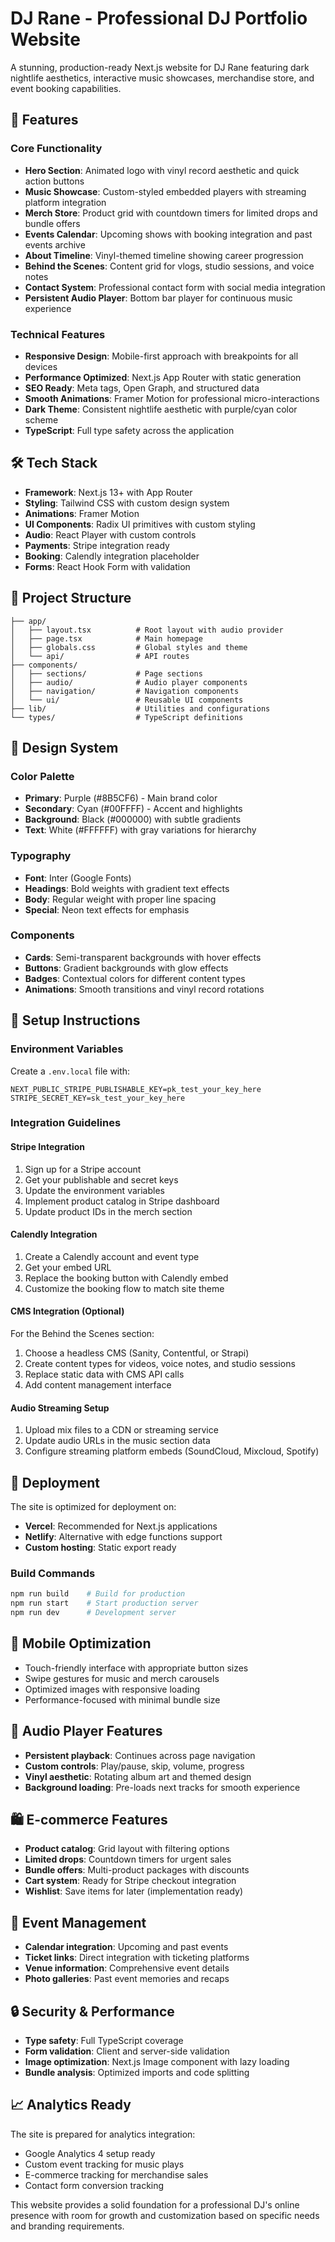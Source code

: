 # DJ Rane - Professional DJ Portfolio Website

A stunning, production-ready Next.js website for DJ Rane featuring dark nightlife aesthetics, interactive music showcases, merchandise store, and event booking capabilities.

## 🚀 Features

### Core Functionality
- **Hero Section**: Animated logo with vinyl record aesthetic and quick action buttons
- **Music Showcase**: Custom-styled embedded players with streaming platform integration
- **Merch Store**: Product grid with countdown timers for limited drops and bundle offers
- **Events Calendar**: Upcoming shows with booking integration and past events archive
- **About Timeline**: Vinyl-themed timeline showing career progression
- **Behind the Scenes**: Content grid for vlogs, studio sessions, and voice notes
- **Contact System**: Professional contact form with social media integration
- **Persistent Audio Player**: Bottom bar player for continuous music experience

### Technical Features
- **Responsive Design**: Mobile-first approach with breakpoints for all devices
- **Performance Optimized**: Next.js App Router with static generation
- **SEO Ready**: Meta tags, Open Graph, and structured data
- **Smooth Animations**: Framer Motion for professional micro-interactions
- **Dark Theme**: Consistent nightlife aesthetic with purple/cyan color scheme
- **TypeScript**: Full type safety across the application

## 🛠️ Tech Stack

- **Framework**: Next.js 13+ with App Router
- **Styling**: Tailwind CSS with custom design system
- **Animations**: Framer Motion
- **UI Components**: Radix UI primitives with custom styling
- **Audio**: React Player with custom controls
- **Payments**: Stripe integration ready
- **Booking**: Calendly integration placeholder
- **Forms**: React Hook Form with validation

## 📁 Project Structure

```
├── app/
│   ├── layout.tsx          # Root layout with audio provider
│   ├── page.tsx            # Main homepage
│   ├── globals.css         # Global styles and theme
│   └── api/                # API routes
├── components/
│   ├── sections/           # Page sections
│   ├── audio/              # Audio player components
│   ├── navigation/         # Navigation components
│   └── ui/                 # Reusable UI components
├── lib/                    # Utilities and configurations
└── types/                  # TypeScript definitions
```

## 🎨 Design System

### Color Palette
- **Primary**: Purple (#8B5CF6) - Main brand color
- **Secondary**: Cyan (#00FFFF) - Accent and highlights
- **Background**: Black (#000000) with subtle gradients
- **Text**: White (#FFFFFF) with gray variations for hierarchy

### Typography
- **Font**: Inter (Google Fonts)
- **Headings**: Bold weights with gradient text effects
- **Body**: Regular weight with proper line spacing
- **Special**: Neon text effects for emphasis

### Components
- **Cards**: Semi-transparent backgrounds with hover effects
- **Buttons**: Gradient backgrounds with glow effects
- **Badges**: Contextual colors for different content types
- **Animations**: Smooth transitions and vinyl record rotations

## 🔧 Setup Instructions

### Environment Variables
Create a `.env.local` file with:
```
NEXT_PUBLIC_STRIPE_PUBLISHABLE_KEY=pk_test_your_key_here
STRIPE_SECRET_KEY=sk_test_your_key_here
```

### Integration Guidelines

#### Stripe Integration
1. Sign up for a Stripe account
2. Get your publishable and secret keys
3. Update the environment variables
4. Implement product catalog in Stripe dashboard
5. Update product IDs in the merch section

#### Calendly Integration
1. Create a Calendly account and event type
2. Get your embed URL
3. Replace the booking button with Calendly embed
4. Customize the booking flow to match site theme

#### CMS Integration (Optional)
For the Behind the Scenes section:
1. Choose a headless CMS (Sanity, Contentful, or Strapi)
2. Create content types for videos, voice notes, and studio sessions
3. Replace static data with CMS API calls
4. Add content management interface

#### Audio Streaming Setup
1. Upload mix files to a CDN or streaming service
2. Update audio URLs in the music section data
3. Configure streaming platform embeds (SoundCloud, Mixcloud, Spotify)

## 🚀 Deployment

The site is optimized for deployment on:
- **Vercel**: Recommended for Next.js applications
- **Netlify**: Alternative with edge functions support
- **Custom hosting**: Static export ready

### Build Commands
```bash
npm run build    # Build for production
npm run start    # Start production server
npm run dev      # Development server
```

## 📱 Mobile Optimization

- Touch-friendly interface with appropriate button sizes
- Swipe gestures for music and merch carousels
- Optimized images with responsive loading
- Performance-focused with minimal bundle size

## 🎵 Audio Player Features

- **Persistent playback**: Continues across page navigation
- **Custom controls**: Play/pause, skip, volume, progress
- **Vinyl aesthetic**: Rotating album art and themed design
- **Background loading**: Pre-loads next tracks for smooth experience

## 🛍️ E-commerce Features

- **Product catalog**: Grid layout with filtering options
- **Limited drops**: Countdown timers for urgent sales
- **Bundle offers**: Multi-product packages with discounts
- **Cart system**: Ready for Stripe checkout integration
- **Wishlist**: Save items for later (implementation ready)

## 📅 Event Management

- **Calendar integration**: Upcoming and past events
- **Ticket links**: Direct integration with ticketing platforms
- **Venue information**: Comprehensive event details
- **Photo galleries**: Past event memories and recaps

## 🔒 Security & Performance

- **Type safety**: Full TypeScript coverage
- **Form validation**: Client and server-side validation
- **Image optimization**: Next.js Image component with lazy loading
- **Bundle analysis**: Optimized imports and code splitting

## 📈 Analytics Ready

The site is prepared for analytics integration:
- Google Analytics 4 setup ready
- Custom event tracking for music plays
- E-commerce tracking for merchandise sales
- Contact form conversion tracking

This website provides a solid foundation for a professional DJ's online presence with room for growth and customization based on specific needs and branding requirements.